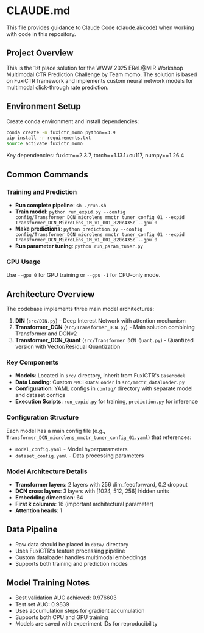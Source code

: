 # CLAUDE.md

This file provides guidance to Claude Code (claude.ai/code) when working with code in this repository.

## Project Overview

This is the 1st place solution for the WWW 2025 EReL@MIR Workshop Multimodal CTR Prediction Challenge by Team momo. The solution is based on FuxiCTR framework and implements custom neural network models for multimodal click-through rate prediction.

## Environment Setup

Create conda environment and install dependencies:
```bash
conda create -n fuxictr_momo python==3.9
pip install -r requirements.txt
source activate fuxictr_momo
```

Key dependencies: fuxictr==2.3.7, torch==1.13.1+cu117, numpy==1.26.4

## Common Commands

### Training and Prediction
- **Run complete pipeline**: `sh ./run.sh`
- **Train model**: `python run_expid.py --config config/Transformer_DCN_microlens_mmctr_tuner_config_01 --expid Transformer_DCN_MicroLens_1M_x1_001_820c435c --gpu 0`
- **Make predictions**: `python prediction.py --config config/Transformer_DCN_microlens_mmctr_tuner_config_01 --expid Transformer_DCN_MicroLens_1M_x1_001_820c435c --gpu 0`
- **Run parameter tuning**: `python run_param_tuner.py`

### GPU Usage
Use `--gpu 0` for GPU training or `--gpu -1` for CPU-only mode.

## Architecture Overview

The codebase implements three main model architectures:

1. **DIN** (`src/DIN.py`) - Deep Interest Network with attention mechanism
2. **Transformer_DCN** (`src/Transformer_DCN.py`) - Main solution combining Transformer and DCNv2
3. **Transformer_DCN_Quant** (`src/Transformer_DCN_Quant.py`) - Quantized version with Vector/Residual Quantization

### Key Components

- **Models**: Located in `src/` directory, inherit from FuxiCTR's `BaseModel`
- **Data Loading**: Custom `MMCTRDataLoader` in `src/mmctr_dataloader.py`
- **Configuration**: YAML configs in `config/` directory with separate model and dataset configs
- **Execution Scripts**: `run_expid.py` for training, `prediction.py` for inference

### Configuration Structure

Each model has a main config file (e.g., `Transformer_DCN_microlens_mmctr_tuner_config_01.yaml`) that references:
- `model_config.yaml` - Model hyperparameters
- `dataset_config.yaml` - Data processing parameters

### Model Architecture Details

- **Transformer layers**: 2 layers with 256 dim_feedforward, 0.2 dropout
- **DCN cross layers**: 3 layers with [1024, 512, 256] hidden units
- **Embedding dimension**: 64
- **First k columns**: 16 (important architectural parameter)
- **Attention heads**: 1

## Data Pipeline

- Raw data should be placed in `data/` directory
- Uses FuxiCTR's feature processing pipeline
- Custom dataloader handles multimodal embeddings
- Supports both training and prediction modes

## Model Training Notes

- Best validation AUC achieved: 0.976603
- Test set AUC: 0.9839
- Uses accumulation steps for gradient accumulation
- Supports both CPU and GPU training
- Models are saved with experiment IDs for reproducibility